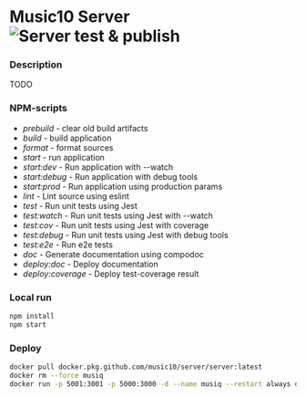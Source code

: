 # Music10 Server ![Server test & publish](https://github.com/music10/server/workflows/Server%20test%20&%20publish/badge.svg)

### Description

TODO

### NPM-scripts

- _prebuild_ - clear old build artifacts
- _build_ - build application
- _format_ - format sources
- _start_ - run application
- _start:dev_ - Run application with --watch
- _start:debug_ - Run application with debug tools
- _start:prod_ - Run application using production params
- _lint_ - Lint source using eslint
- _test_ - Run unit tests using Jest
- _test:watch_ - Run unit tests using Jest with --watch
- _test:cov_ - Run unit tests using Jest with coverage
- _test:debug_ - Run unit tests using Jest with debug tools
- _test:e2e_ - Run e2e tests
- _doc_ - Generate documentation using compodoc
- _deploy:doc_ - Deploy documentation
- _deploy:coverage_ - Deploy test-coverage result

### Local run

```bash
npm install
npm start
```

### Deploy

```bash
docker pull docker.pkg.github.com/music10/server/server:latest
docker rm --force musiq
docker run -p 5001:3001 -p 5000:3000 -d --name musiq --restart always docker.pkg.github.com/music10/server/server:latest
```

